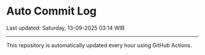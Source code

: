 # Auto Commit Log

Last updated: Saturday, 13-09-2025 03:14 WIB

---

This repository is automatically updated every hour using GitHub Actions.
